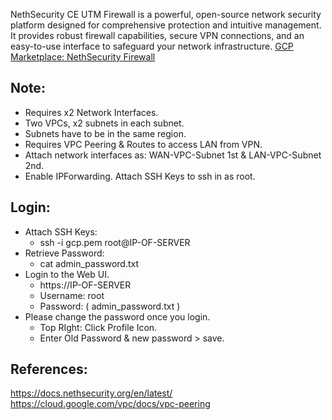 NethSecurity CE UTM Firewall is a powerful, open-source network security platform designed for comprehensive protection and intuitive management. It provides robust firewall capabilities, secure VPN connections, and an easy-to-use interface to safeguard your network infrastructure. [GCP Marketplace: NethSecurity Firewall]()

Note:
-----
* Requires x2 Network Interfaces.
* Two VPCs, x2 subnets in each subnet.
* Subnets have to be in the same region.
* Requires VPC Peering & Routes to access LAN from VPN. 
* Attach network interfaces as: WAN-VPC-Subnet 1st & LAN-VPC-Subnet 2nd. 
* Enable IPForwarding. Attach SSH Keys to ssh in as root. 

Login:
------
* Attach SSH Keys: 
    - ssh -i gcp.pem root@IP-OF-SERVER
* Retrieve Password: 
    - cat admin_password.txt
* Login to the Web UI.
    - https://IP-OF-SERVER
    - Username: root
    - Password: ( admin_password.txt )
* Please change the password once you login.
    - Top RIght: Click Profile Icon.
    - Enter Old Password &  new password > save.

References:
-----------
https://docs.nethsecurity.org/en/latest/
https://cloud.google.com/vpc/docs/vpc-peering
